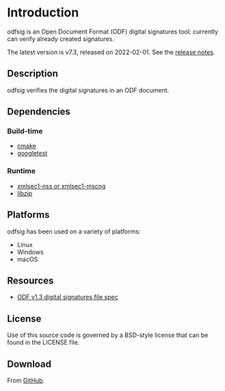 # Introduction

odfsig is an Open Document Format (ODF) digital signatures tool: currently can verify already
created signatures.

The latest version is v7.3, released on 2022-02-01.  See the
[release notes](https://github.com/vmiklos/odfsig/blob/master/NEWS.md).

## Description

odfsig verifies the digital signatures in an ODF document.

## Dependencies

### Build-time

- [cmake](https://cmake.org/)
- [googletest](https://github.com/google/googletest)

### Runtime

- [xmlsec1-nss or xmlsec1-mscng](https://www.aleksey.com/xmlsec/)
- [libzip](https://libzip.org/)

## Platforms

odfsig has been used on a variety of platforms:

- Linux
- Windows
- macOS

## Resources

- [ODF v1.3 digital signatures file spec](https://docs.oasis-open.org/office/OpenDocument/v1.3/os/part2-packages/OpenDocument-v1.3-os-part2-packages.html#__RefHeading__752871_826425813)

## License

Use of this source code is governed by a BSD-style license that can be found in
the LICENSE file.

## Download

From [GitHub](https://github.com/vmiklos/odfsig).
